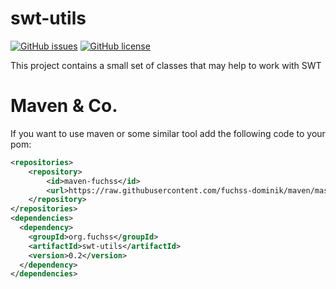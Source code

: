 # swt-utils
[![GitHub issues](https://img.shields.io/github/issues/fuchss-dominik/swt-utils.svg?style=square)](https://github.com/fuchss-dominik/swt-utils/issues)
[![GitHub license](https://img.shields.io/badge/license-MIT-blue.svg?style=square)](https://github.com/fuchss-dominik/swt-utils/blob/master/LICENCE.md)

This project contains a small set of classes that may help to work with SWT

# Maven & Co.
If you want to use maven or some similar tool add the following code to your pom:
```xml
<repositories>
	<repository>
		<id>maven-fuchss</id>
		<url>https://raw.githubusercontent.com/fuchss-dominik/maven/master</url>
	</repository>
</repositories>
<dependencies>
  <dependency>
    <groupId>org.fuchss</groupId>
    <artifactId>swt-utils</artifactId>
    <version>0.2</version>
  </dependency>
</dependencies>
```
